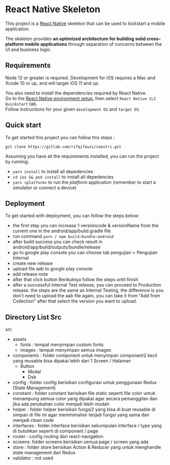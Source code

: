 
# React Native Skeleton

This project is a [React Native](https://facebook.github.io/react-native/) skeleton that can be used to kickstart a mobile application.

The skeleton provides **an optimized architecture for building solid cross-platform mobile applications** through separation of concerns between the UI and business logic.

## Requirements

Node 12 or greater is required. Development for iOS requires a Mac and Xcode 10 or up, and will target iOS 11 and up.

You also need to install the dependencies required by React Native.  
Go to the [React Native environment setup](https://reactnative.dev/docs/environment-setup), then select `React Native CLI Quickstart` tab.  
Follow instructions for your given `development OS` and `target OS`.

## Quick start

To get started this project you can follow this steps  :

```
git clone https://gitlab.com/rifqifauzi/saestri.git
```

Assuming you have all the requirements installed, you can run the project by running:

- `yarn install` to install all depedencies
- `cd ios && pod install` to install all depedencies
- `yarn <platform>` to run the *platform* application (remember to start a simulator or connect a device)


## Deployment

To get started with deployment, you can follow the steps below:

- the first step you can increase 1 versioncode & versionName from the current one in the android/app/build.gradle file
- run command `yarn / npm build:bundle:android`
- after build success you can check result in android/app/build/outputs/bundle/release
- go to google play console you can choose tab pengujian > Pengujian Internal
- create new release
- upload file aab to google play console
- add release note
- after that click button Berikutnya follow the steps until finish
- after a successful Internal Test release, you can proceed to Production release. the steps are the same as Internal Testing, the difference is you don't need to upload the aab file again, you can take it from "Add from Collection" after that select the version you want to upload.

## Directory List Src

src

- assets
	- fonts : tempat menyimpan custom fonts
	- images : tempat menyimpan semua images
- components : folder component untuk menyimpan component2 kecil yang reusable bisa dipakai lebih dari 1 Screen / Halaman
  - Button
	- Modal
	- Dsb
- config : folder config berisikan configurasi untuk penggunaan Redux (State Management)
- constant : folder constant berisikan file static seperti file color untuk menampung semua color yang dipakai agar secara pemanggilan dan jika ada perubahan color menjadi lebih mudah
- helper : folder helper berisikan fungsi2 yang bisa di buat reusable di simpan di file ini agar meminimalisir terjadi fungsi yang sama dan menjadi clean code
- interfaces : folder interface berisikan sekumpulan interface / type yang di butuhkan seperti di component / page
- router : config routing dari react-navigation
- screens: folder screens berisikan semua page / screen yang ada
- store : folder store berisikan Action & Reducer yang untuk menghandle state management dari Redux
- validator : not used
